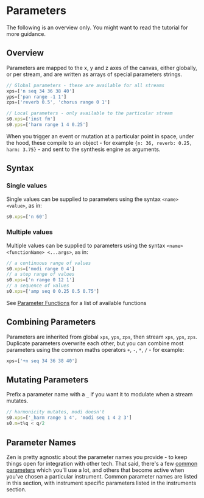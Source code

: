 # Parameters
The following is an overview only. You might want to read the tutorial for more guidance.

## Overview
Parameters are mapped to the x, y and z axes of the canvas, either globally, or per stream, and are written as arrays of special parameters strings.
```js
// Global parameters - these are available for all streams
xps=['n seq 34 36 38 40']
yps=['pan range -1 1']
zps=['reverb 0.5', 'chorus range 0 1']

// Local parameters - only available to the particular stream
s0.xps=['inst fm']
s0.yps=['harm range 1 4 0.25']
```

When you trigger an event or mutation at a particular point in space, under the hood, these compile to an object - for example `{n: 36, reverb: 0.25, harm: 3.75}` - and sent to the synthesis engine as arguments.

## Syntax
### Single values
Single values can be supplied to parameters using the syntax `<name> <value>`, as in:
```js
s0.xps=['n 60']
```
### Multiple values
Multiple values can be supplied to parameters using the syntax `<name> <functionName> <...args>`, as in:
```js
// a continuous range of values
s0.xps=['modi range 0 4']
// a step range of values
s0.xps=['n range 0 12 1']
// a sequence of values
s0.xps=['amp seq 0 0.25 0.5 0.75']
```
See [Parameter Functions](/docs/docs/parameters/parameter-functions) for a list of available functions

## Combining Parameters
Parameters are inherited from global `xps`, `yps`, `zps`, then stream `xps`, `yps`, `zps`. Duplicate parameters overwrite each other, but you can combine most parameters using the common maths operators `+`, `-`, `*`, `/` - for example:
```js
xps=['+n seq 34 36 38 40']
```

## Mutating Parameters
Prefix a parameter name with a `_` if you want it to modulate when a stream mutates.
```js
// harmonicity mutates, modi doesn't
s0.xps=['_harm range 1 4', 'modi seq 1 4 2 3']
s0.m=t%q < q/2
```

## Parameter Names
Zen is pretty agnostic about the parameter names you provide - to keep things open for integration with other tech. That said, there's a few [common parameters](/docs/docs/parameters/common-parameters) which you'll use a lot, and others that become active when you've chosen a particular instrument. Common parameter names are listed in this section, with instrument specific parameters listed in the instruments section.